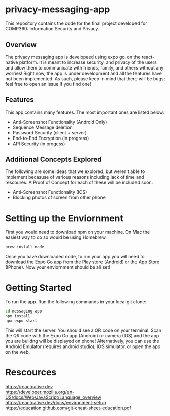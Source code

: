 # privacy-messaging-app

This repository contains the code for the final project developed for COMP360: Information Security and Privacy.

## Overview

The privacy messaging app is developeed using expo go, on the react-native platform. It is meant to increase security, and privacy
of the users and allow them to communicate with friends, family, and others without any worries! Right now, the app is under development and all the features have not been implemented. As such, please keep in mind that there will be bugs; feel free to open an issue if you find one!

## Features

This app contains many features. The most important ones are listed below:

- Anti-Screenshot Functionality (Android Only)
- Sequence Message deletion
- Password Security (client + server)
- End-to-End Encryption (in progress)
- API Security (in progess)

## Additional Concepts Explored

The following are some ideas that we explored, but weren't able to implement becasuse of various reasons including lack of time and rescoures. A Proof of Concept for each of these will be included soon:

- Anti-Screenshot Functionality (IOS)
- Blocking photos of screen from other phone

# Setting up the Enviornment

First you would need to download npm on your machine. On Mac the easiest way to do so would be using Homebrew.

```bash
brew install node
```

Once you have downloaded node, to run your app you will need to download the Expo Go app from the Play store (Android) or the App Store (IPhone). Now your enviornment should be all set!

# Getting Started

To run the app. Run the following commands in your local git clone:

```bash
cd messaging-app
npm install
npx expo start
```

This will start the server. You should see a QR code on your terminal. Scan the QR code with the Expo Go app (Android) or camera (IOS) and the app you are buildng will be displayed on phone! Alternatively, you can use the Android Emulator (requires android studio), IOS simulator, or open the app on the web.

# Rescources

https://reactnative.dev <br />
https://developer.mozilla.org/en-US/docs/Web/JavaScript/Language_overview <br />
https://reactnative.dev/docs/environment-setup <br />
https://education.github.com/git-cheat-sheet-education.pdf <br />
